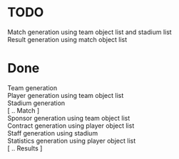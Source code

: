 # TODO

Match generation using team object list and stadium list\
Result generation using match object list

# Done 

Team generation\
Player generation using team object list\
Stadium generation\
[ .. Match ]\
Sponsor generation using team object list\
Contract generation using player object list\
Staff generation using stadium\
Statistics generation using player object list\
[ .. Results ]
